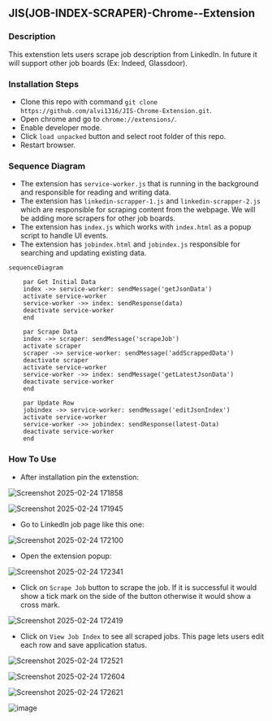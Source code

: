 ## JIS(JOB-INDEX-SCRAPER)-Chrome--Extension
### Description
This extenstion lets users scrape job description from LinkedIn. In future it will support other job boards (Ex: Indeed, Glassdoor).
### Installation Steps
- Clone this repo with command `git clone https://github.com/alvi1316/JIS-Chrome-Extension.git`.
- Open chrome and go to `chrome://extensions/`.
- Enable developer mode.
- Click `load unpacked` button and select root folder of this repo.
- Restart browser.
  

### Sequence Diagram
- The extension has `service-worker.js` that is running in the background and responsible for reading and writing data.
- The extension has `linkedin-scrapper-1.js` and `linkedin-scrapper-2.js` which are responsible for scraping content from the webpage. We will be adding more scrapers for other job boards.
- The extension has `index.js` which works with `index.html` as a popup script to handle UI events.
- The extension has `jobindex.html` and `jobindex.js` responsible for searching and updating existing data. 

```mermaid
sequenceDiagram

    par Get Initial Data
    index ->> service-worker: sendMessage('getJsonData')
    activate service-worker
    service-worker ->> index: sendResponse(data)
    deactivate service-worker
    end

    par Scrape Data
    index ->> scraper: sendMessage('scrapeJob')
    activate scraper
    scraper ->> service-worker: sendMessage('addScrappedData')
    deactivate scraper 
    activate service-worker
    service-worker ->> index: sendMessage('getLatestJsonData')
    deactivate service-worker
    end

    par Update Row
    jobindex ->> service-worker: sendMessage('editJsonIndex')
    activate service-worker
    service-worker ->> jobindex: sendResponse(latest-Data)
    deactivate service-worker
    end
```

### How To Use
- After installation pin the extenstion:
  
![Screenshot 2025-02-24 171858](https://github.com/user-attachments/assets/d17db8ea-a45e-4343-b373-33894680c0a3)

![Screenshot 2025-02-24 171945](https://github.com/user-attachments/assets/eb5051f6-fce1-49e8-9a53-7454c774c79b)

- Go to LinkedIn job page like this one:
  
![Screenshot 2025-02-24 172100](https://github.com/user-attachments/assets/9ee095bc-d6bf-4eab-897d-a6932e0e253d)

- Open the extension popup:

![Screenshot 2025-02-24 172341](https://github.com/user-attachments/assets/5de4017f-aecc-49b7-bdfa-03e8055070aa)


- Click on `Scrape Job` button to scrape the job. If it is successful it would show a tick mark on the side of the button otherwise it would show a cross mark.

![Screenshot 2025-02-24 172419](https://github.com/user-attachments/assets/0252f099-0e2b-47db-af33-9dd65970289d)


- Click on `View Job Index` to see all scraped jobs. This page lets users edit each row and save application status.

![Screenshot 2025-02-24 172521](https://github.com/user-attachments/assets/e8e44155-f649-49bc-94f5-c3ce1154a4f7)

![Screenshot 2025-02-24 172604](https://github.com/user-attachments/assets/f8a85ae1-3183-460f-9304-44a997de3cb0)

![Screenshot 2025-02-24 172621](https://github.com/user-attachments/assets/1b8e5dcb-3dc5-4c2c-bcba-58a5735936bb)

![image](https://github.com/user-attachments/assets/9b626df9-14ae-4fea-b729-69da1fda8ac5)
